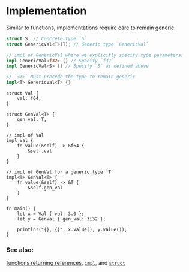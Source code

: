 # Implementation

Similar to functions, implementations require care to remain generic.

```rust
struct S; // Concrete type `S`
struct GenericVal<T>(T); // Generic type `GenericVal`

// impl of GenericVal where we explicitly specify type parameters:
impl GenericVal<f32> {} // Specify `f32`
impl GenericVal<S> {} // Specify `S` as defined above

// `<T>` Must precede the type to remain generic
impl<T> GenericVal<T> {}
```

```rust,editable
struct Val {
    val: f64,
}

struct GenVal<T> {
    gen_val: T,
}

// impl of Val
impl Val {
    fn value(&self) -> &f64 {
        &self.val
    }
}

// impl of GenVal for a generic type `T`
impl<T> GenVal<T> {
    fn value(&self) -> &T {
        &self.gen_val
    }
}

fn main() {
    let x = Val { val: 3.0 };
    let y = GenVal { gen_val: 3i32 };

    println!("{}, {}", x.value(), y.value());
}
```

### See also:

[functions returning references][fn], [`impl`][methods], and [`struct`][structs]

[fn]: ../scope/lifetime/fn.md
[methods]: ../fn/methods.md
[specialization_plans]: https://blog.rust-lang.org/2015/05/11/traits.html#the-future
[structs]: ../custom_types/structs.md
